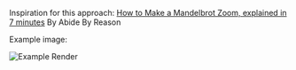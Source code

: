 Inspiration for this approach: [How to Make a Mandelbrot Zoom, explained in 7 minutes](https://www.youtube.com/watch?v=HtNUFdh2sjg) By Abide By Reason


Example image:

![Example Render]([http://url/to/img.png?raw=true](https://raw.githubusercontent.com/Muetzilla/Mandelbrot/refs/heads/main/Python/exampleRender.png))
